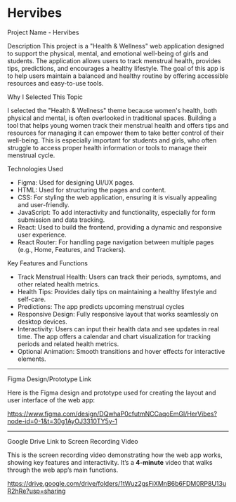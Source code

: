 # Hervibes

Project Name - Hervibes

Description
This project is a "Health & Wellness" web application designed to support the physical, mental, and emotional well-being of girls and students. The application allows users to track menstrual health, provides tips, predictions, and encourages a healthy lifestyle. The goal of this app is to help users maintain a balanced and healthy routine by offering accessible resources and easy-to-use tools.



Why I Selected This Topic

I selected the "Health & Wellness" theme because women's health, both physical and mental, is often overlooked in traditional spaces. Building a tool that helps young women track their menstrual health and offers tips and resources for managing it can empower them to take better control of their well-being. This is especially important for students and girls, who often struggle to access proper health information or tools to manage their menstrual cycle.



Technologies Used
- Figma: Used for designing UI/UX pages.
- HTML: Used for structuring the pages and content.
- CSS: For styling the web application, ensuring it is visually appealing and user-friendly.
- JavaScript: To add interactivity and functionality, especially for form submission and data tracking.
- React: Used to build the frontend, providing a dynamic and responsive user experience.
- React Router: For handling page navigation between multiple pages (e.g., Home, Features, and Trackers).




Key Features and Functions

- Track Menstrual Health: Users can track their periods, symptoms, and other related health metrics.
- Health Tips: Provides daily tips on maintaining a healthy lifestyle and self-care.
- Predictions: The app predicts upcoming menstrual cycles
- Responsive Design: Fully responsive layout that works seamlessly on desktop devices.
- Interactivity: Users can input their health data and see updates in real time. The app offers a calendar and chart visualization for tracking periods and related health metrics.
- Optional Animation: Smooth transitions and hover effects for interactive elements.
  
---





Figma Design/Prototype Link

Here is the Figma design and prototype used for creating the layout and user interface of the web app:

https://www.figma.com/design/DQwhaP0cfutmNCCaqoEmGl/HerVibes?node-id=0-1&t=30g1AyOJ3310TY5y-1



---
Google Drive Link to Screen Recording Video

This is the screen recording video demonstrating how the web app works, showing key features and interactivity. It’s a **4-minute** video that walks through the web app’s main functions.

https://drive.google.com/drive/folders/1tWuz2gsFiXMnB6b6FDM0RP8U13uR2hRe?usp=sharing





